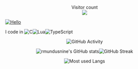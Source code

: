 <div align="left" markdown="2">

<p align="center"> 
  Visitor count<br>
  <img src="https://profile-counter.glitch.me/mundusnine/count.svg" />
</p>

[![Hello](https://img.shields.io/static/v1?label=&message=Hi+there!&color=e2e9ec)](https://github.com/mundusnine)
  
 I code in ![C](https://img.shields.io/badge/c-%2300599C.svg?style=for-the-badge&logo=c&logoColor=white)![Lua](https://img.shields.io/badge/lua-%232C2D72.svg?style=for-the-badge&logo=lua&logoColor=white)![TypeScript](https://img.shields.io/badge/typescript-%23007ACC.svg?style=for-the-badge&logo=typescript&logoColor=white)
<!---
<img src="https://img.shields.io/static/v1?label=&message=Hi+there!&color=e5289e" width="120" style="background-color:A7EA34;" >
-->

<div align="center" markdown="1">


![GitHub Activity](https://activity-graph.herokuapp.com/graph?username=mundusnine&hide_border=true&area=true&area_color=e5289e&border_color=e5289e&line=ef8539&title_color=e2e9ec&icon_color=ef8539&bg_color=2b213a&radius=4&text_color=e5289e&color=AFFF00&point=e5289e&count_private=true&include_all_commits=true&card_width=446&show_icons=true&hide_border=false&disable_animations=false&locale=en)

![rmundusnine's GitHub stats](https://vercel-final-liard.vercel.app/api?username=mundusnine&hide_title=true&title_color=e2e9ec&icon_color=ef8539&bg_color=2b213a&show_icons=true&text_color=e5289e&border_color=e5289e&count_private=true&include_all_commits=true&card_width=446&show_icons=true&hide_border=false&disable_animations=false&locale=en)![GitHub Streak](https://github-readme-streak-stats.herokuapp.com?user=mundusnine&theme=synthwave&hide_border=false&=dracula&fire=e5289e&border=e5289e&sideLabels=e5289e&locale=en)    
   

![Most used Langs](https://vercel-final-liard.vercel.app/api/top-langs/?username=mundusnine&theme=synthwave&layout=compact&count_private=true&langs_count=20&card_width=446&icon_color=ef8539&hide_border=false&border_color=e5289e&disable_animations=false&locale=en)  
</div>
